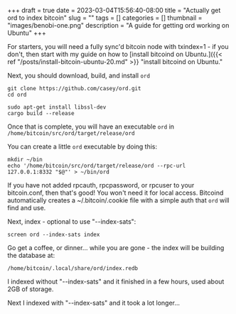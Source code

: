 +++ 
draft = true
date = 2023-03-04T15:56:40-08:00
title = "Actually get ord to index bitcoin"
slug = "" 
tags = []
categories = []
thumbnail = "images/benobi-one.png"
description = "A guide for getting ord working on Ubuntu"
+++

For starters, you will need a fully sync'd bitcoin node with txindex=1 - if you don't, then start with my guide on how to [install bitcoind on Ubuntu.]({{< ref "/posts/install-bitcoin-ubuntu-20.md" >}} "install bitcoind on Ubuntu."

Next, you should download, build, and install `ord`
```
git clone https://github.com/casey/ord.git
cd ord

sudo apt-get install libssl-dev
cargo build --release
```

Once that is complete, you will have an executable `ord` in `/home/bitcoin/src/ord/target/release/ord` 

You can create a little `ord` executable by doing this:

```
mkdir ~/bin
echo '/home/bitcoin/src/ord/target/release/ord --rpc-url 127.0.0.1:8332 "$@"' > ~/bin/ord
```

If you have not added rpcauth, rpcpassword, or rpcuser to your bitcoin.conf, then that's good! You won't need it for local access. Bitcoind automatically creates a ~/.bitcoin/.cookie file with a simple auth that `ord` will find and use.

Next, index - optional to use "--index-sats":
```
screen ord --index-sats index
```

Go get a coffee, or dinner... while you are gone - the index will be building the database at:
```
/home/bitcoin/.local/share/ord/index.redb
```

I indexed without "--index-sats" and it finished in a few hours, used about 2GB of storage. 

Next I indexed with "--index-sats" and it took a lot longer... 